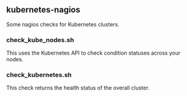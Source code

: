 ## kubernetes-nagios

Some nagios checks for Kubernetes clusters.

### check_kube_nodes.sh

This uses the Kubernetes API to check condition statuses across your nodes.


### check_kubernetes.sh

This check returns the health status of the overall cluster.
